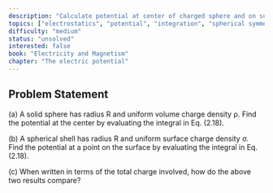 ```yaml
---
description: "Calculate potential at center of charged sphere and on surface of shell"
topics: ["electrostatics", "potential", "integration", "spherical symmetry"]
difficulty: "medium"
status: "unsolved"
interested: false
book: "Electricity and Magnetism"
chapter: "The electric potential"
---
```


## Problem Statement
(a) A solid sphere has radius R and uniform volume charge density ρ. Find the potential at the center by evaluating the integral in Eq. (2.18).

(b) A spherical shell has radius R and uniform surface charge density σ. Find the potential at a point on the surface by evaluating the integral in Eq. (2.18).

(c) When written in terms of the total charge involved, how do the above two results compare?
